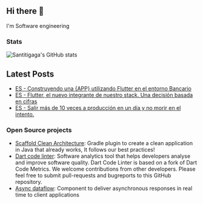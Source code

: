 ## Hi there 👋
I'm Software engineering
### Stats
![Santitigaga's GitHub stats](https://github-readme-stats.vercel.app/api?username=santitigaga&show_icons=true&theme=transparent)

## Latest Posts
- [ES - Construyendo una {APP} utilizando Flutter en el entorno Bancario](https://medium.com/bancolombia-tech/construyendo-una-app-utilizando-flutter-en-el-entorno-bancario-bd4f0e82b206)
- [ES - Flutter, el nuevo integrante de nuestro stack. Una decisión basada en cifras](https://medium.com/bancolombia-tech/flutter-el-nuevo-integrante-de-nuestro-stack-una-decisi%C3%B3n-basada-en-cifras-85cc88a7bdb3)
- [ES - Salir más de 10 veces a producción en un día y no morir en el intento.](https://medium.com/bancolombia-tech/salir-m%C3%A1s-de-10-veces-a-producci%C3%B3n-en-un-d%C3%ADa-y-no-morir-en-el-intento-80d92633141c)
### Open Source projects
- [Scaffold Clean Architecture](https://github.com/bancolombia/scaffold-clean-architecture): Gradle plugin to create a clean application in Java that already works, It follows our best practices!
- [Dart code linter](https://github.com/bancolombia/dart-code-linter): Software analytics tool that helps developers analyse and improve software quality. Dart Code Linter is based on a fork of Dart Code Metrics. We welcome contributions from other developers. Please feel free to submit pull-requests and bugreports to this GitHub repository. 
- [Async dataflow](https://github.com/bancolombia/async-dataflow): Component to deliver asynchronous responses in real time to client applications

